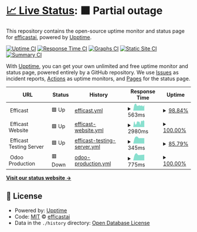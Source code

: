 # [📈 Live Status](https://efficastai.github.io/status): <!--live status--> **🟧 Partial outage**

This repository contains the open-source uptime monitor and status page for [efficastai](https://efficastai.github.io/status), powered by [Upptime](https://github.com/upptime/upptime).

[![Uptime CI](https://github.com/efficastai/status/workflows/Uptime%20CI/badge.svg)](https://github.com/efficastai/status/actions?query=workflow%3A%22Uptime+CI%22)
[![Response Time CI](https://github.com/efficastai/status/workflows/Response%20Time%20CI/badge.svg)](https://github.com/efficastai/status/actions?query=workflow%3A%22Response+Time+CI%22)
[![Graphs CI](https://github.com/efficastai/status/workflows/Graphs%20CI/badge.svg)](https://github.com/efficastai/status/actions?query=workflow%3A%22Graphs+CI%22)
[![Static Site CI](https://github.com/efficastai/status/workflows/Static%20Site%20CI/badge.svg)](https://github.com/efficastai/status/actions?query=workflow%3A%22Static+Site+CI%22)
[![Summary CI](https://github.com/efficastai/status/workflows/Summary%20CI/badge.svg)](https://github.com/efficastai/status/actions?query=workflow%3A%22Summary+CI%22)

With [Upptime](https://upptime.js.org), you can get your own unlimited and free uptime monitor and status page, powered entirely by a GitHub repository. We use [Issues](https://github.com/efficastai/status/issues) as incident reports, [Actions](https://github.com/efficastai/status/actions) as uptime monitors, and [Pages](https://efficastai.github.io/status) for the status page.

<!--start: status pages-->
<!-- This summary is generated by Upptime (https://github.com/upptime/upptime) -->
<!-- Do not edit this manually, your changes will be overwritten -->
<!-- prettier-ignore -->
| URL | Status | History | Response Time | Uptime |
| --- | ------ | ------- | ------------- | ------ |
| <img alt="" src="https://icons.duckduckgo.com/ip3/null.ico" height="13"> Efficast | 🟩 Up | [efficast.yml](https://github.com/efficastai/status/commits/HEAD/history/efficast.yml) | <details><summary><img alt="Response time graph" src="./graphs/efficast/response-time-week.png" height="20"> 563ms</summary><br><a href="https://efficastai.github.io/status/history/efficast"><img alt="Response time 558" src="https://img.shields.io/endpoint?url=https%3A%2F%2Fraw.githubusercontent.com%2Fefficastai%2Fstatus%2FHEAD%2Fapi%2Fefficast%2Fresponse-time.json"></a><br><a href="https://efficastai.github.io/status/history/efficast"><img alt="24-hour response time 588" src="https://img.shields.io/endpoint?url=https%3A%2F%2Fraw.githubusercontent.com%2Fefficastai%2Fstatus%2FHEAD%2Fapi%2Fefficast%2Fresponse-time-day.json"></a><br><a href="https://efficastai.github.io/status/history/efficast"><img alt="7-day response time 563" src="https://img.shields.io/endpoint?url=https%3A%2F%2Fraw.githubusercontent.com%2Fefficastai%2Fstatus%2FHEAD%2Fapi%2Fefficast%2Fresponse-time-week.json"></a><br><a href="https://efficastai.github.io/status/history/efficast"><img alt="30-day response time 581" src="https://img.shields.io/endpoint?url=https%3A%2F%2Fraw.githubusercontent.com%2Fefficastai%2Fstatus%2FHEAD%2Fapi%2Fefficast%2Fresponse-time-month.json"></a><br><a href="https://efficastai.github.io/status/history/efficast"><img alt="1-year response time 558" src="https://img.shields.io/endpoint?url=https%3A%2F%2Fraw.githubusercontent.com%2Fefficastai%2Fstatus%2FHEAD%2Fapi%2Fefficast%2Fresponse-time-year.json"></a></details> | <details><summary><a href="https://efficastai.github.io/status/history/efficast">98.84%</a></summary><a href="https://efficastai.github.io/status/history/efficast"><img alt="All-time uptime 97.84%" src="https://img.shields.io/endpoint?url=https%3A%2F%2Fraw.githubusercontent.com%2Fefficastai%2Fstatus%2FHEAD%2Fapi%2Fefficast%2Fuptime.json"></a><br><a href="https://efficastai.github.io/status/history/efficast"><img alt="24-hour uptime 100.00%" src="https://img.shields.io/endpoint?url=https%3A%2F%2Fraw.githubusercontent.com%2Fefficastai%2Fstatus%2FHEAD%2Fapi%2Fefficast%2Fuptime-day.json"></a><br><a href="https://efficastai.github.io/status/history/efficast"><img alt="7-day uptime 98.84%" src="https://img.shields.io/endpoint?url=https%3A%2F%2Fraw.githubusercontent.com%2Fefficastai%2Fstatus%2FHEAD%2Fapi%2Fefficast%2Fuptime-week.json"></a><br><a href="https://efficastai.github.io/status/history/efficast"><img alt="30-day uptime 96.30%" src="https://img.shields.io/endpoint?url=https%3A%2F%2Fraw.githubusercontent.com%2Fefficastai%2Fstatus%2FHEAD%2Fapi%2Fefficast%2Fuptime-month.json"></a><br><a href="https://efficastai.github.io/status/history/efficast"><img alt="1-year uptime 97.84%" src="https://img.shields.io/endpoint?url=https%3A%2F%2Fraw.githubusercontent.com%2Fefficastai%2Fstatus%2FHEAD%2Fapi%2Fefficast%2Fuptime-year.json"></a></details>
| <img alt="" src="https://icons.duckduckgo.com/ip3/null.ico" height="13"> Efficast Website | 🟩 Up | [efficast-website.yml](https://github.com/efficastai/status/commits/HEAD/history/efficast-website.yml) | <details><summary><img alt="Response time graph" src="./graphs/efficast-website/response-time-week.png" height="20"> 2980ms</summary><br><a href="https://efficastai.github.io/status/history/efficast-website"><img alt="Response time 3405" src="https://img.shields.io/endpoint?url=https%3A%2F%2Fraw.githubusercontent.com%2Fefficastai%2Fstatus%2FHEAD%2Fapi%2Fefficast-website%2Fresponse-time.json"></a><br><a href="https://efficastai.github.io/status/history/efficast-website"><img alt="24-hour response time 3478" src="https://img.shields.io/endpoint?url=https%3A%2F%2Fraw.githubusercontent.com%2Fefficastai%2Fstatus%2FHEAD%2Fapi%2Fefficast-website%2Fresponse-time-day.json"></a><br><a href="https://efficastai.github.io/status/history/efficast-website"><img alt="7-day response time 2980" src="https://img.shields.io/endpoint?url=https%3A%2F%2Fraw.githubusercontent.com%2Fefficastai%2Fstatus%2FHEAD%2Fapi%2Fefficast-website%2Fresponse-time-week.json"></a><br><a href="https://efficastai.github.io/status/history/efficast-website"><img alt="30-day response time 3392" src="https://img.shields.io/endpoint?url=https%3A%2F%2Fraw.githubusercontent.com%2Fefficastai%2Fstatus%2FHEAD%2Fapi%2Fefficast-website%2Fresponse-time-month.json"></a><br><a href="https://efficastai.github.io/status/history/efficast-website"><img alt="1-year response time 3405" src="https://img.shields.io/endpoint?url=https%3A%2F%2Fraw.githubusercontent.com%2Fefficastai%2Fstatus%2FHEAD%2Fapi%2Fefficast-website%2Fresponse-time-year.json"></a></details> | <details><summary><a href="https://efficastai.github.io/status/history/efficast-website">100.00%</a></summary><a href="https://efficastai.github.io/status/history/efficast-website"><img alt="All-time uptime 99.56%" src="https://img.shields.io/endpoint?url=https%3A%2F%2Fraw.githubusercontent.com%2Fefficastai%2Fstatus%2FHEAD%2Fapi%2Fefficast-website%2Fuptime.json"></a><br><a href="https://efficastai.github.io/status/history/efficast-website"><img alt="24-hour uptime 100.00%" src="https://img.shields.io/endpoint?url=https%3A%2F%2Fraw.githubusercontent.com%2Fefficastai%2Fstatus%2FHEAD%2Fapi%2Fefficast-website%2Fuptime-day.json"></a><br><a href="https://efficastai.github.io/status/history/efficast-website"><img alt="7-day uptime 100.00%" src="https://img.shields.io/endpoint?url=https%3A%2F%2Fraw.githubusercontent.com%2Fefficastai%2Fstatus%2FHEAD%2Fapi%2Fefficast-website%2Fuptime-week.json"></a><br><a href="https://efficastai.github.io/status/history/efficast-website"><img alt="30-day uptime 99.53%" src="https://img.shields.io/endpoint?url=https%3A%2F%2Fraw.githubusercontent.com%2Fefficastai%2Fstatus%2FHEAD%2Fapi%2Fefficast-website%2Fuptime-month.json"></a><br><a href="https://efficastai.github.io/status/history/efficast-website"><img alt="1-year uptime 99.56%" src="https://img.shields.io/endpoint?url=https%3A%2F%2Fraw.githubusercontent.com%2Fefficastai%2Fstatus%2FHEAD%2Fapi%2Fefficast-website%2Fuptime-year.json"></a></details>
| <img alt="" src="https://icons.duckduckgo.com/ip3/null.ico" height="13"> Efficast Testing Server | 🟩 Up | [efficast-testing-server.yml](https://github.com/efficastai/status/commits/HEAD/history/efficast-testing-server.yml) | <details><summary><img alt="Response time graph" src="./graphs/efficast-testing-server/response-time-week.png" height="20"> 345ms</summary><br><a href="https://efficastai.github.io/status/history/efficast-testing-server"><img alt="Response time 1054" src="https://img.shields.io/endpoint?url=https%3A%2F%2Fraw.githubusercontent.com%2Fefficastai%2Fstatus%2FHEAD%2Fapi%2Fefficast-testing-server%2Fresponse-time.json"></a><br><a href="https://efficastai.github.io/status/history/efficast-testing-server"><img alt="24-hour response time 533" src="https://img.shields.io/endpoint?url=https%3A%2F%2Fraw.githubusercontent.com%2Fefficastai%2Fstatus%2FHEAD%2Fapi%2Fefficast-testing-server%2Fresponse-time-day.json"></a><br><a href="https://efficastai.github.io/status/history/efficast-testing-server"><img alt="7-day response time 345" src="https://img.shields.io/endpoint?url=https%3A%2F%2Fraw.githubusercontent.com%2Fefficastai%2Fstatus%2FHEAD%2Fapi%2Fefficast-testing-server%2Fresponse-time-week.json"></a><br><a href="https://efficastai.github.io/status/history/efficast-testing-server"><img alt="30-day response time 1060" src="https://img.shields.io/endpoint?url=https%3A%2F%2Fraw.githubusercontent.com%2Fefficastai%2Fstatus%2FHEAD%2Fapi%2Fefficast-testing-server%2Fresponse-time-month.json"></a><br><a href="https://efficastai.github.io/status/history/efficast-testing-server"><img alt="1-year response time 1054" src="https://img.shields.io/endpoint?url=https%3A%2F%2Fraw.githubusercontent.com%2Fefficastai%2Fstatus%2FHEAD%2Fapi%2Fefficast-testing-server%2Fresponse-time-year.json"></a></details> | <details><summary><a href="https://efficastai.github.io/status/history/efficast-testing-server">85.79%</a></summary><a href="https://efficastai.github.io/status/history/efficast-testing-server"><img alt="All-time uptime 90.07%" src="https://img.shields.io/endpoint?url=https%3A%2F%2Fraw.githubusercontent.com%2Fefficastai%2Fstatus%2FHEAD%2Fapi%2Fefficast-testing-server%2Fuptime.json"></a><br><a href="https://efficastai.github.io/status/history/efficast-testing-server"><img alt="24-hour uptime 15.98%" src="https://img.shields.io/endpoint?url=https%3A%2F%2Fraw.githubusercontent.com%2Fefficastai%2Fstatus%2FHEAD%2Fapi%2Fefficast-testing-server%2Fuptime-day.json"></a><br><a href="https://efficastai.github.io/status/history/efficast-testing-server"><img alt="7-day uptime 85.79%" src="https://img.shields.io/endpoint?url=https%3A%2F%2Fraw.githubusercontent.com%2Fefficastai%2Fstatus%2FHEAD%2Fapi%2Fefficast-testing-server%2Fuptime-week.json"></a><br><a href="https://efficastai.github.io/status/history/efficast-testing-server"><img alt="30-day uptime 83.47%" src="https://img.shields.io/endpoint?url=https%3A%2F%2Fraw.githubusercontent.com%2Fefficastai%2Fstatus%2FHEAD%2Fapi%2Fefficast-testing-server%2Fuptime-month.json"></a><br><a href="https://efficastai.github.io/status/history/efficast-testing-server"><img alt="1-year uptime 90.07%" src="https://img.shields.io/endpoint?url=https%3A%2F%2Fraw.githubusercontent.com%2Fefficastai%2Fstatus%2FHEAD%2Fapi%2Fefficast-testing-server%2Fuptime-year.json"></a></details>
| <img alt="" src="https://icons.duckduckgo.com/ip3/null.ico" height="13"> Odoo Production | 🟥 Down | [odoo-production.yml](https://github.com/efficastai/status/commits/HEAD/history/odoo-production.yml) | <details><summary><img alt="Response time graph" src="./graphs/odoo-production/response-time-week.png" height="20"> 775ms</summary><br><a href="https://efficastai.github.io/status/history/odoo-production"><img alt="Response time 1125" src="https://img.shields.io/endpoint?url=https%3A%2F%2Fraw.githubusercontent.com%2Fefficastai%2Fstatus%2FHEAD%2Fapi%2Fodoo-production%2Fresponse-time.json"></a><br><a href="https://efficastai.github.io/status/history/odoo-production"><img alt="24-hour response time 747" src="https://img.shields.io/endpoint?url=https%3A%2F%2Fraw.githubusercontent.com%2Fefficastai%2Fstatus%2FHEAD%2Fapi%2Fodoo-production%2Fresponse-time-day.json"></a><br><a href="https://efficastai.github.io/status/history/odoo-production"><img alt="7-day response time 775" src="https://img.shields.io/endpoint?url=https%3A%2F%2Fraw.githubusercontent.com%2Fefficastai%2Fstatus%2FHEAD%2Fapi%2Fodoo-production%2Fresponse-time-week.json"></a><br><a href="https://efficastai.github.io/status/history/odoo-production"><img alt="30-day response time 1313" src="https://img.shields.io/endpoint?url=https%3A%2F%2Fraw.githubusercontent.com%2Fefficastai%2Fstatus%2FHEAD%2Fapi%2Fodoo-production%2Fresponse-time-month.json"></a><br><a href="https://efficastai.github.io/status/history/odoo-production"><img alt="1-year response time 1125" src="https://img.shields.io/endpoint?url=https%3A%2F%2Fraw.githubusercontent.com%2Fefficastai%2Fstatus%2FHEAD%2Fapi%2Fodoo-production%2Fresponse-time-year.json"></a></details> | <details><summary><a href="https://efficastai.github.io/status/history/odoo-production">100.00%</a></summary><a href="https://efficastai.github.io/status/history/odoo-production"><img alt="All-time uptime 99.02%" src="https://img.shields.io/endpoint?url=https%3A%2F%2Fraw.githubusercontent.com%2Fefficastai%2Fstatus%2FHEAD%2Fapi%2Fodoo-production%2Fuptime.json"></a><br><a href="https://efficastai.github.io/status/history/odoo-production"><img alt="24-hour uptime 99.99%" src="https://img.shields.io/endpoint?url=https%3A%2F%2Fraw.githubusercontent.com%2Fefficastai%2Fstatus%2FHEAD%2Fapi%2Fodoo-production%2Fuptime-day.json"></a><br><a href="https://efficastai.github.io/status/history/odoo-production"><img alt="7-day uptime 100.00%" src="https://img.shields.io/endpoint?url=https%3A%2F%2Fraw.githubusercontent.com%2Fefficastai%2Fstatus%2FHEAD%2Fapi%2Fodoo-production%2Fuptime-week.json"></a><br><a href="https://efficastai.github.io/status/history/odoo-production"><img alt="30-day uptime 98.26%" src="https://img.shields.io/endpoint?url=https%3A%2F%2Fraw.githubusercontent.com%2Fefficastai%2Fstatus%2FHEAD%2Fapi%2Fodoo-production%2Fuptime-month.json"></a><br><a href="https://efficastai.github.io/status/history/odoo-production"><img alt="1-year uptime 99.02%" src="https://img.shields.io/endpoint?url=https%3A%2F%2Fraw.githubusercontent.com%2Fefficastai%2Fstatus%2FHEAD%2Fapi%2Fodoo-production%2Fuptime-year.json"></a></details>

<!--end: status pages-->

[**Visit our status website →**](https://efficastai.github.io/status)

## 📄 License

- Powered by: [Upptime](https://github.com/upptime/upptime)
- Code: [MIT](./LICENSE) © [efficastai](https://efficastai.github.io/status)
- Data in the `./history` directory: [Open Database License](https://opendatacommons.org/licenses/odbl/1-0/)
